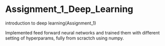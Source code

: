 # Assignment_1_Deep_Learning
introduction to deep learning(Assignment_1) 

Implemented feed forward neural networks and trained them with different setting of hyperparams, fully from scractch using numpy.
